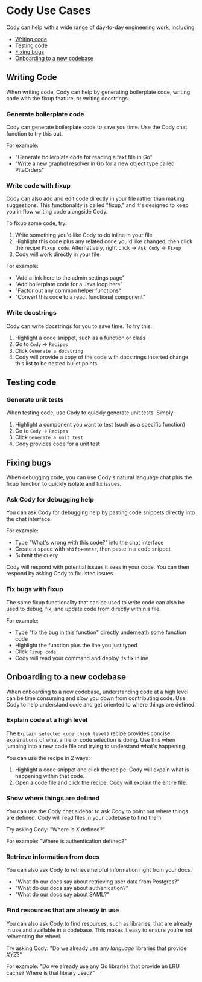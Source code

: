 # Cody Use Cases

Cody can help with a wide range of day-to-day engineering work, including:

- [Writing code](#writing-code)
- [Testing code](#testing-code)
- [Fixing bugs](#fixing-bugs)
- [Onboarding to a new codebase](#onboarding-to-a-new-codebase)

## Writing Code

When writing code, Cody can help by generating boilerplate code, writing code with the fixup feature, or writing docstrings.

### Generate boilerplate code

Cody can generate boilerplate code to save you time. Use the Cody chat function to try this out.

For example:

- "Generate boilerplate code for reading a text file in Go"
- "Write a new graphql resolver in Go for a new object type called PitaOrders"

### Write code with fixup

Cody can also add and edit code directly in your file rather than making suggestions. This functionality is called "fixup," and it's designed to keep you in flow writing code alongside Cody.

To fixup some code, try:

1. Write something you'd like Cody to do inline in your file
2. Highlight this code plus any related code you'd like changed, then click the recipe `Fixup code`. Alternatively, right click -> `Ask Cody` -> `Fixup`
3. Cody will work directly in your file

For example:

- "Add a link here to the admin settings page"
- "Add boilerplate code for a Java loop here"
- "Factor out any common helper functions"
- "Convert this code to a react functional component"

### Write docstrings

Cody can write docstrings for you to save time. To try this:

1. Highlight a code snippet, such as a function or class
2. Go to `Cody` -> `Recipes`
3. Click `Generate a docstring`
4. Cody will provide a copy of the code with docstrings inserted
change this list to be nested bullet points

## Testing code

### Generate unit tests

When testing code, use Cody to quickly generate unit tests. Simply:

1. Highlight a component you want to test (such as a specific function)
2. Go to `Cody` -> `Recipes`
3. Click `Generate a unit test`
4. Cody provides code for a unit test

## Fixing bugs

When debugging code, you can use Cody's natural language chat plus the fixup function to quickly isolate and fix issues.

### Ask Cody for debugging help

You can ask Cody for debugging help by pasting code snippets directly into the chat interface.

For example:

- Type "What's wrong with this code?" into the chat interface
- Create a space with `shift`+`enter`, then paste in a code snippet
- Submit the query

Cody will respond with potential issues it sees in your code. You can then respond by asking Cody to fix listed issues.

### Fix bugs with fixup

The same fixup functionality that can be used to write code can also be used to debug, fix, and update code from directly within a file.

For example:

- Type "fix the bug in this function" directly underneath some function code
- Highlight the function plus the line you just typed
- Click `Fixup code`
- Cody will read your command and deploy its fix inline

## Onboarding to a new codebase

When onboarding to a new codebase, understanding code at a high level can be time consuming and slow you down from contributing code. Use Cody to help understand code and get oriented to where things are defined.

### Explain code at a high level

The `Explain selected code (high level)` recipe provides concise explanations of what a file or code selection is doing. Use this when jumping into a new code file and trying to understand what's happening.

You can use the recipe in 2 ways:

1. Highlight a code snippet and click the recipe. Cody will expain what is happening within that code.
2. Open a code file and click the recipe. Cody will explain the entire file.

### Show where things are defined

You can use the Cody chat sidebar to ask Cody to point out where things are defined. Cody will read files in your codebase to find them.

Try asking Cody: "Where is _X_ defined?"

For example: "Where is authentication defined?"

### Retrieve information from docs

You can also ask Cody to retrieve helpful information right from your docs.

- "What do our docs say about retrieving user data from Postgres?"
- "What do our docs say about authenication?"
- "What do our docs say about SAML?"

### Find resources that are already in use

You can also ask Cody to find resources, such as libraries, that are already in use and available in a codebase. This makes it easy to ensure you're not reinventing the wheel.

Try asking Cody: "Do we already use any _language_ libraries that provide _XYZ_?"

For example: "Do we already use any Go libraries that provide an LRU cache? Where is that library used?"
